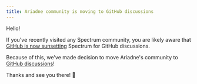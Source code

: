 ```yaml
---
title: Ariadne community is moving to GitHub discussions
---
```


Hello!

If you've recently visited any Spectrum community, you are likely aware that [GitHub is now sunsetting](https://spectrum.chat/spectrum/general/join-us-on-our-new-journey~e4ca0386-f15c-4ba8-8184-21cf5fa39cf5) Spectrum for GitHub discussions.

Because of this, we've made decision to move Ariadne's community to [GitHub discussions](https://github.com/mirumee/ariadne/discussions)!

Thanks and see you there! 👋

<!--truncate-->
